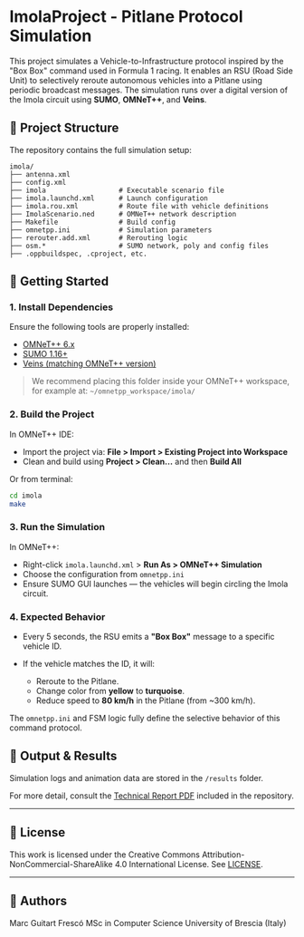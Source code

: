 # ImolaProject - Pitlane Protocol Simulation

This project simulates a Vehicle-to-Infrastructure protocol inspired by the "Box Box" command used in Formula 1 racing. It enables an RSU (Road Side Unit) to selectively reroute autonomous vehicles into a Pitlane using periodic broadcast messages. The simulation runs over a digital version of the Imola circuit using **SUMO**, **OMNeT++**, and **Veins**.

## 🧹 Project Structure

The repository contains the full simulation setup:

```
imola/
├── antenna.xml
├── config.xml
├── imola                  # Executable scenario file
├── imola.launchd.xml      # Launch configuration
├── imola.rou.xml          # Route file with vehicle definitions
├── ImolaScenario.ned      # OMNeT++ network description
├── Makefile               # Build config
├── omnetpp.ini            # Simulation parameters
├── rerouter.add.xml       # Rerouting logic
├── osm.*                  # SUMO network, poly and config files
├── .oppbuildspec, .cproject, etc.
```

## 🚀 Getting Started

### 1. Install Dependencies

Ensure the following tools are properly installed:

* [OMNeT++ 6.x](https://omnetpp.org/)
* [SUMO 1.16+](https://sumo.dlr.de/)
* [Veins (matching OMNeT++ version)](https://veins.car2x.org/)

> We recommend placing this folder inside your OMNeT++ workspace, for example at:
> `~/omnetpp_workspace/imola/`

### 2. Build the Project

In OMNeT++ IDE:

* Import the project via:
  **File > Import > Existing Project into Workspace**
* Clean and build using **Project > Clean...** and then **Build All**

Or from terminal:

```bash
cd imola
make
```

### 3. Run the Simulation

In OMNeT++:

* Right-click `imola.launchd.xml` > **Run As > OMNeT++ Simulation**
* Choose the configuration from `omnetpp.ini`
* Ensure SUMO GUI launches — the vehicles will begin circling the Imola circuit.

### 4. Expected Behavior

* Every 5 seconds, the RSU emits a **"Box Box"** message to a specific vehicle ID.
* If the vehicle matches the ID, it will:

  * Reroute to the Pitlane.
  * Change color from **yellow** to **turquoise**.
  * Reduce speed to **80 km/h** in the Pitlane (from \~300 km/h).

The `omnetpp.ini` and FSM logic fully define the selective behavior of this command protocol.

## 📂 Output & Results

Simulation logs and animation data are stored in the `/results` folder.

For more detail, consult the [Technical Report PDF](./Imola_Project_Marc_Guitart.pdf) included in the repository.

---

## 📌 License

This work is licensed under the Creative Commons Attribution-NonCommercial-ShareAlike 4.0 International License.
See [LICENSE](https://creativecommons.org/licenses/by-nc-sa/4.0/legalcode).

---

## 🧠 Authors

Marc Guitart Frescó
MSc in Computer Science
University of Brescia (Italy)
